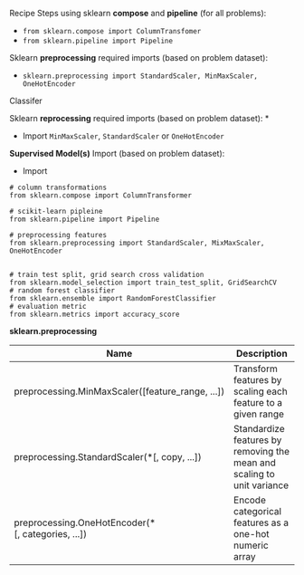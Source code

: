Recipe Steps using sklearn **compose** and **pipeline** (for all problems):
* `from sklearn.compose import ColumnTransfomer`
* `from sklearn.pipeline import Pipeline`

Sklearn **preprocessing** required imports (based on problem dataset):
* `sklearn.preprocessing import StandardScaler, MinMaxScaler, OneHotEncoder`

Classifer

Sklearn **reprocessing** required imports (based on problem dataset):
* 

* Import `MinMaxScaler`, `StandardScaler` or `OneHotEncoder`

**Supervised Model(s)** Import (based on problem dataset):
* Import


```
# column transformations
from sklearn.compose import ColumnTransformer

# scikit-learn pipleine
from sklearn.pipeline import Pipeline

# preprocessing features
from sklearn.preprocessing import StandardScaler, MixMaxScaler, OneHotEncoder


# train test split, grid search cross validation
from sklearn.model_selection import train_test_split, GridSearchCV
# random forest classifier
from sklearn.ensemble import RandomForestClassifier
# evaluation metric
from sklearn.metrics import accuracy_score
```


**sklearn.preprocessing**

| Name | Description |
| --- | --- |
| preprocessing.MinMaxScaler([feature_range, ...]) | Transform features by scaling each feature to a given range |
| preprocessing.StandardScaler(*[, copy, ...]) | Standardize features by removing the mean and scaling to unit variance |
| preprocessing.OneHotEncoder(*[, categories, ...])	| Encode categorical features as a one-hot numeric array |



